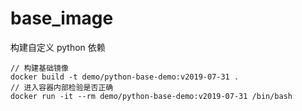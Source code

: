# base_image
构建自定义 python 依赖

```
// 构建基础镜像
docker build -t demo/python-base-demo:v2019-07-31 .
// 进入容器内部检验是否正确
docker run -it --rm demo/python-base-demo:v2019-07-31 /bin/bash
```
